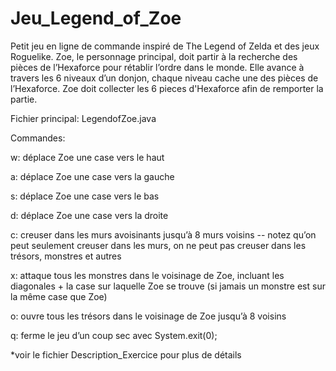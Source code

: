 # Jeu_Legend_of_Zoe
Petit jeu en ligne de commande inspiré de The Legend of Zelda et des jeux Roguelike. Zoe, le personnage principal, doit partir à la recherche des pièces de l’Hexaforce pour rétablir l’ordre dans le monde. Elle avance à travers les 6 niveaux d’un donjon, chaque niveau cache une des pièces de l’Hexaforce. Zoe doit collecter les 6 pieces d'Hexaforce afin de remporter la partie.

Fichier principal: LegendofZoe.java

Commandes:

w: déplace Zoe une case vers le haut

a: déplace Zoe une case vers la gauche

s: déplace Zoe une case vers le bas

d: déplace Zoe une case vers la droite

c: creuser dans les murs avoisinants jusqu’à 8 murs voisins -- notez qu’on peut seulement creuser dans les murs, on ne peut pas creuser dans les trésors, monstres et autres

x: attaque tous les monstres dans le voisinage de Zoe, incluant les diagonales + la case sur laquelle Zoe se trouve (si jamais un monstre est sur la même case que Zoe)

o: ouvre tous les trésors dans le voisinage de Zoe jusqu’à 8 voisins

q: ferme le jeu d’un coup sec avec System.exit(0);



*voir le fichier Description_Exercice pour plus de détails
